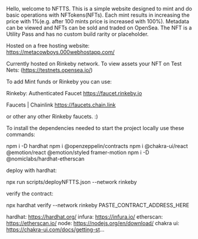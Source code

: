 Hello, welcome to NFTTS.
This is a simple website designed to mint and do basic operations with NFTokens(NFTs).
Each mint results in increasing the price with 1%(e.g. after 100 mints price is increased with 100%).
Metadata can be viewed and NFTs can be sold and traded on OpenSea.
The NFT is a Utility Pass and has no custom build rarity or placeholder.

Hosted on a free hosting website:
https://metacowboys.000webhostapp.com/

Currently hosted on Rinkeby network.
To view assets your NFT on Test Nets: (https://testnets.opensea.io/)

To add Mint funds or Rinkeby you can use: 

Rinkeby: Authenticated Faucet
https://faucet.rinkeby.io


Faucets | Chainlink
https://faucets.chain.link

or other any other Rinkeby faucets. :)

To install the dependencies needed to start the project locally use these commands:

npm i -D hardhat
npm i @openzeppelin/contracts
npm i @chakra-ui/react @emotion/react @emotion/styled framer-motion
npm i -D @nomiclabs/hardhat-etherscan

deploy with hardhat:

npx run scripts/deployNFTTS.json --network rinkeby

verify the contract: 

npx hardhat verify --network rinkeby PASTE_CONTRACT_ADDRESS_HERE

hardhat: https://hardhat.org/ 
infura: https://infura.io/ 
etherscan: https://etherscan.io/ 
node: https://nodejs.org/en/download/
chakra ui: https://chakra-ui.com/docs/getting-st...
